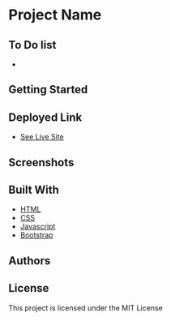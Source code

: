 # Project Name



## To Do list

* 

## Getting Started



## Deployed Link

* [See Live Site](#)

## Screenshots



## Built With

* [HTML](https://developer.mozilla.org/en-US/docs/Web/HTML)
* [CSS](https://developer.mozilla.org/en-US/docs/Web/CSS)
* [Javascript](https://developer.mozilla.org/en-US/docs/Web/JavaScript)
* [Bootstrap](https://getbootstrap.com/)


## Authors


## License

This project is licensed under the MIT License 